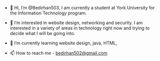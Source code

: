 - 👋 Hi, I’m @Bedirhan503, I am currently a student at York University for the Information Technology program.

- 👀 I’m interested in website design, networking and security. I am interested in a variety of areas in technology right now and trying to decide what I will be going into.

- 🌱 I’m currently learning website design, java, HTML, 

- 📫 How to reach me - bedirhan502@gmail.com

